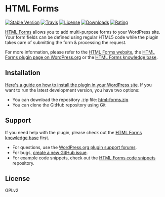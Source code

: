 HTML Forms
======================
[![Stable Version](https://poser.pugx.org/ibericode/html-forms/v/stable.svg)](https://packagist.org/packages/ibericode/html-forms)
[![Travis](https://img.shields.io/travis/ibericode/html-forms.svg)](https://travis-ci.org/ibericode/html-forms)
[![License](https://poser.pugx.org/ibericode/html-forms/license.svg)](https://packagist.org/packages/ibericode/html-forms)
[![Downloads](https://img.shields.io/wordpress/plugin/dt/html-forms.svg)](https://wordpress.org/plugins/html-forms/advanced/)
[![Rating](https://img.shields.io/wordpress/plugin/r/html-forms.svg)](https://wordpress.org/support/plugin/html-forms/reviews/)

[HTML Forms](https://htmlforms.io/#utm_source=github&utm_medium=html-forms&utm_campaign=readme) allows you to add multi-purpose forms to your WordPress site. Your form fields can be defined using regular HTML5 code while the plugin takes care of submitting the form & processing the request. 

For more information, please refer to the [HTML Forms  website](https://htmlforms.io/#utm_source=github&utm_medium=html-forms&utm_campaign=readme), the [HTML Forms plugin page on WordPress.org](https://wordpress.org/plugins/html-forms/) or the [HTML Forms knowledge base](https://kb.htmlforms.io/#utm_source=github&utm_medium=html-forms&utm_campaign=readme).

## Installation

[Here's a guide on how to install the plugin in your WordPress site](https://wordpress.org/plugins/html-forms/#installation). If you want to run the latest development version, you have two options:

- You can download the repository .zip file: [html-forms.zip](https://github.com/ibericode/html-forms/archive/master.zip)
- You can clone the GitHub repository using Git

## Support

If you need help with the plugin, please check out the [HTML Forms knowledge base](https://kb.htmlforms.io/#utm_source=github&utm_medium=html-forms&utm_campaign=readme) first. 

- For questions, use the [WordPress.org plugin support forums](https://wordpress.org/support/plugin/html-forms). 
- For bugs, [create a new GitHub issue](https://github.com/ibericode/html-forms/issues).
- For example code snippets, check out the [HTML Forms code snippets](https://github.com/ibericode/html-forms-code-snippets) repository.

## License

GPLv2
